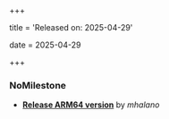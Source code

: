 +++

title = 'Released on: 2025-04-29'

date = 2025-04-29

+++

### NoMilestone

- **[Release ARM64 version](https://github.com/NethServer/nethsecurity/issues/1187)** by *mhalano*

